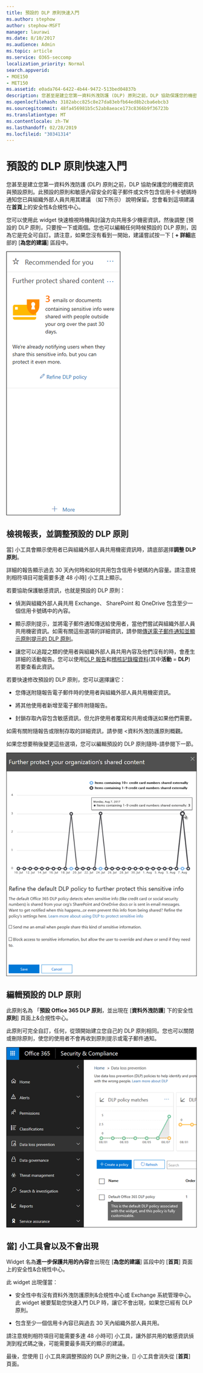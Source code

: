 ```yaml
---
title: 預設的 DLP 原則快速入門
ms.author: stephow
author: stephow-MSFT
manager: laurawi
ms.date: 8/10/2017
ms.audience: Admin
ms.topic: article
ms.service: O365-seccomp
localization_priority: Normal
search.appverid:
- MOE150
- MET150
ms.assetid: e0ada764-6422-4b44-9472-513bed04837b
description: 您甚至是建立您第一資料外洩防護 (DLP) 原則之前，DLP 協助保護您的機密資訊與預設原則。此預設的原則和敏感內容安全的電子郵件或文件包含信用卡卡號碼時通知您已與組織外部人員共用其建議 （如下所示） 說明保留。
ms.openlocfilehash: 3182abcc825c8e27da83ebfb64ed8b2cba6ebcb3
ms.sourcegitcommit: 48fa456981b5c52ab8aeace173c8366b9f36723b
ms.translationtype: MT
ms.contentlocale: zh-TW
ms.lasthandoff: 02/28/2019
ms.locfileid: "30341314"
---
```

# <a name="get-started-with-the-default-dlp-policy"></a>預設的 DLP 原則快速入門

您甚至是建立您第一資料外洩防護 (DLP) 原則之前，DLP 協助保護您的機密資訊與預設原則。此預設的原則和敏感內容安全的電子郵件或文件包含信用卡卡號碼時通知您已與組織外部人員共用其建議 （如下所示） 說明保留。您會看到這項建議在**首頁**上的安全性&amp;合規性中心。 
  
您可以使用此 widget 快速檢視時機與討論方向共用多少機密資訊，然後調整 [預設的 DLP 原則，只要按一下或兩個。您也可以編輯任何時候預設的 DLP 原則，因為它是完全可自訂。請注意，如果您沒有看到一開始，建議嘗試按一下 [ **+ 詳細**底部的 [**為您的建議**] 區段中。 
  
![名為進一步的 widget 保護共用的內容](media/2bae6dbc-cc92-4f35-b54c-c36e60226b5b.png)
  
## <a name="view-the-report-and-refine-the-default-dlp-policy"></a>檢視報表，並調整預設的 DLP 原則

當] 小工具會顯示使用者已與組織外部人員共用機密資訊時，請底部選擇**調整 DLP 原則**。 
  
詳細的報告顯示過去 30 天內何時和如何共用包含信用卡號碼的內容量。請注意規則相符項目可能需要多達 48 小時] 小工具上顯示。
  
若要協助保護敏感資訊，也就是預設的 DLP 原則：
  
- 偵測與組織外部人員共用 Exchange、 SharePoint 和 OneDrive 包含至少一個信用卡號碼中的內容。
    
- 顯示原則提示，並將電子郵件通知傳送給使用者，當他們嘗試與組織外部人員共用機密資訊。如需有關這些選項的詳細資訊，請參閱[傳送電子郵件通知並顯示原則提示的 DLP 原則](use-notifications-and-policy-tips.md)。
    
- 讓您可以追蹤之類的使用者與組織外部人員共用內容及他們沒有的時，會產生詳細的活動報告。您可以使用[DLP 報告](view-the-dlp-reports.md)和[稽核記錄檔資料](search-the-audit-log-in-security-and-compliance.md)(其中**活動** = **DLP**) 若要查看此資訊。
    
若要快速修改預設的 DLP 原則，您可以選擇讓它：
  
- 您傳送附隨報告電子郵件時的使用者與組織外部人員共用機密資訊。
    
- 將其他使用者新增至電子郵件附隨報告。
    
- 封鎖存取內容包含敏感資訊，但允許使用者覆寫和共用或傳送如果他們需要。
    
如需有關附隨報告或限制存取的詳細資訊，請參閱 <<c0>資料外洩防護原則概觀。
  
如果您想要稍後變更這些選項，您可以編輯預設的 DLP 原則隨時-請參閱下一節。
  
![設定名為進一步的 widget 保護共用的內容](media/dad30a84-2715-4c0a-a5c5-44d85492363e.png)
  
## <a name="edit-the-default-dlp-policy"></a>編輯預設的 DLP 原則

此原則名為 「**預設 Office 365 DLP 原則**，並出現在 [**資料外洩防護**] 下的安全性**原則**] 頁面上&amp;合規性中心。 
  
此原則可完全自訂，任何，從頭開始建立您自己的 DLP 原則相同。您也可以關閉或刪除原則，使您的使用者不會再收到原則提示或電子郵件通知。
  
![名為預設的 Office 365 DLP 原則的 DLP 原則](media/260731e8-4d57-4c98-abec-07b052ec48d5.png)
  
## <a name="when-the-widget-does-and-does-not-appear"></a>當] 小工具會以及不會出現

Widget 名為**進一步保護共用的內容**會出現在 [**為您的建議**] 區段中的 [**首頁**] 頁面上的安全性&amp;合規性中心。 
  
此 widget 出現僅當：
  
- 安全性中有沒有資料外洩防護原則&amp;合規性中心或 Exchange 系統管理中心。此 widget 被要幫助您快速入門 DLP 時，讓它不會出現，如果您已經有 DLP 原則。
    
- 包含至少一個信用卡內容已與過去 30 天內組織外部人員共用。
    
請注意規則相符項目可能需要多達 48 小時可] 小工具，讓外部共用的敏感資訊偵測到程式碼之後，可能需要最多兩天的顯示的建議。
  
最後，您使用 [] 小工具來調整預設的 DLP 原則之後，[] 小工具會消失從 [**首頁**] 頁面。 
  


